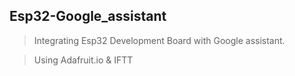 ## Esp32-Google_assistant

> Integrating Esp32 Development Board with Google assistant.

> Using Adafruit.io & IFTT
